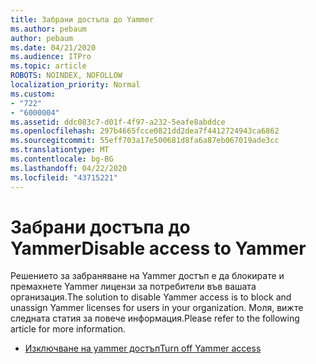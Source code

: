```yaml
---
title: Забрани достъпа до Yammer
ms.author: pebaum
author: pebaum
ms.date: 04/21/2020
ms.audience: ITPro
ms.topic: article
ROBOTS: NOINDEX, NOFOLLOW
localization_priority: Normal
ms.custom:
- "722"
- "6000004"
ms.assetid: ddc083c7-d01f-4f97-a232-5eafe8abddce
ms.openlocfilehash: 297b4665fcce0821dd2dea7f4412724943ca6862
ms.sourcegitcommit: 55eff703a17e500681d8fa6a87eb067019ade3cc
ms.translationtype: MT
ms.contentlocale: bg-BG
ms.lasthandoff: 04/22/2020
ms.locfileid: "43715221"
---
```

# <a name="disable-access-to-yammer"></a><span data-ttu-id="6a376-102">Забрани достъпа до Yammer</span><span class="sxs-lookup"><span data-stu-id="6a376-102">Disable access to Yammer</span></span>

<span data-ttu-id="6a376-103">Решението за забраняване на Yammer достъп е да блокирате и премахнете Yammer лицензи за потребители във вашата организация.</span><span class="sxs-lookup"><span data-stu-id="6a376-103">The solution to disable Yammer access is to block and unassign Yammer licenses for users in your organization.</span></span> <span data-ttu-id="6a376-104">Моля, вижте следната статия за повече информация.</span><span class="sxs-lookup"><span data-stu-id="6a376-104">Please refer to the following article for more information.</span></span>
  
- [<span data-ttu-id="6a376-105">Изключване на yammer достъп</span><span class="sxs-lookup"><span data-stu-id="6a376-105">Turn off Yammer access</span></span>](https://docs.microsoft.com/yammer/manage-yammer-users/turn-off-user-access)
